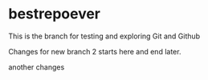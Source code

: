 # bestrepoever

This is the branch for testing and exploring Git and Github

Changes for new branch 2 starts here and end later.

another changes